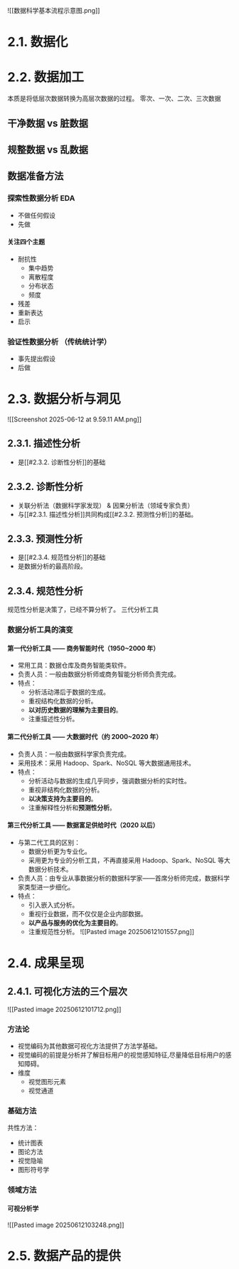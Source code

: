 ![[数据科学基本流程示意图.png]]
# 2.1. 数据化
# 2.2. 数据加工
本质是将低层次数据转换为高层次数据的过程。
零次、一次、二次、三次数据
## 干净数据 vs 脏数据
## 规整数据 vs 乱数据

## 数据准备方法
### 探索性数据分析 EDA
- 不做任何假设
- 先做
#### 关注四个主题
- 耐抗性
	- 集中趋势
	- 离散程度
	- 分布状态
	- 频度
- 残差
- 重新表达
- 启示
### 验证性数据分析 （传统统计学）
- 事先提出假设
- 后做

# 2.3. 数据分析与洞见
![[Screenshot 2025-06-12 at 9.59.11 AM.png]]

## 2.3.1. 描述性分析
- 是[[#2.3.2. 诊断性分析]]的基础
## 2.3.2. 诊断性分析
- 关联分析法（数据科学家发现） & 因果分析法（领域专家负责）
- 与[[#2.3.1. 描述性分析]]共同构成[[#2.3.2. 预测性分析]]的基础。

## 2.3.3. 预测性分析
- 是[[#2.3.4. 规范性分析]]的基础
- 是数据分析的最高阶段。
## 2.3.4. 规范性分析
规范性分析是决策了，已经不算分析了。
三代分析工具

### 数据分析工具的演变

#### 第一代分析工具 —— 商务智能时代（1950~2000 年）
- 常用工具：数据仓库及商务智能类软件。
- 负责人员：一般由数据分析师或商务智能分析师负责完成。
- 特点：
  - 分析活动滞后于数据的生成。
  - 重视结构化数据的分析。
  - **以对历史数据的理解为主要目的**。
  - 注重描述性分析。

#### 第二代分析工具 —— 大数据时代（约 2000~2020 年）
- 负责人员：一般由数据科学家负责完成。
- 采用技术：采用 Hadoop、Spark、NoSQL 等大数据通用技术。
- 特点：
  - 分析活动与数据的生成几乎同步，强调数据分析的实时性。
  - 重视非结构化数据的分析。
  - **以决策支持为主要目的**。
  - 注重解释性分析和**预测性分析**。

#### 第三代分析工具 —— 数据富足供给时代（2020 以后）
- 与第二代工具的区别：
  - 数据分析更为专业化。
  - 采用更为专业的分析工具，不再直接采用 Hadoop、Spark、NoSQL 等大数据分析技术。
- 负责人员：由专业从事数据分析的数据科学家——首席分析师完成，数据科学家类型进一步细化。
- 特点：
  - 引入嵌入式分析。
  - 重视行业数据，而不仅仅是企业内部数据。
  - **以产品与服务的优化为主要目的**。
  - 注重规范性分析。
![[Pasted image 20250612101557.png]]
# 2.4. 成果呈现
## 2.4.1. 可视化方法的三个层次
![[Pasted image 20250612101712.png]]
### 方法论
- 视觉编码为其他数据可视化方法提供了方法学基础。
- 视觉编码的前提是分析并了解目标用户的视觉感知特征,尽量降低目标用户的感知障碍。
- 维度
	- 视觉图形元素
	- 视觉通道
### 基础方法
共性方法：
- 统计图表
- 图论方法
- 视觉隐喻
- 图形符号学
### 领域方法
#### 可视分析学
![[Pasted image 20250612103248.png]]
# 2.5. 数据产品的提供
